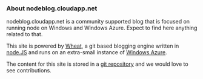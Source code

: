 ### About nodeblog.cloudapp.net

nodeblog.cloudapp.net is a community supported blog that is focused on running node on Windows and Windows Azure. Expect to find here anything related to that. 

This site is powered by [Wheat][], a git based blogging engine written in [node.JS][] and runs on an extra-small instance of [Windows Azure][].

The content for this site is stored in a [git repository][] and we would love to see contributions.

[Windows Azure]: http://www.windowsazure.com/
[node.js]: http://nodejs.org/
[Wheat]: http://github.com/creationix/wheat
[git repository]: http://github.com/woloski/nodeonazure-blog
[howtonode.org]: http://howtonode.org